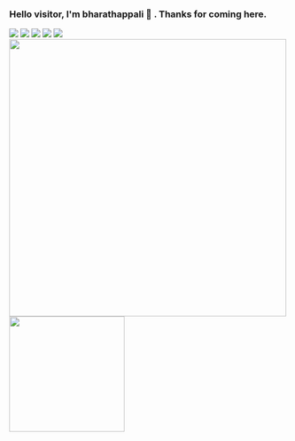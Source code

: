 ### Hello visitor, I'm bharathappali 👋 . Thanks for coming here.

<!--
**bharathappali/bharathappali** is a ✨ _special_ ✨ repository because its `README.md` (this file) appears on your GitHub profile.

Here are some ideas to get you started:

- 🔭 I’m currently working on ...
- 🌱 I’m currently learning ...
- 👯 I’m looking to collaborate on ...
- 🤔 I’m looking for help with ...
- 💬 Ask me about ...
- 📫 How to reach me: ...
- 😄 Pronouns: ...
- ⚡ Fun fact: ...
-->

<a href="https://www.linkedin.com/in/bharathappali/" target="_blank"><img src="https://img.icons8.com/color/48/000000/linkedin.png"/></a>
<a href="https://www.instagram.com/bharathappali/" target="_blank"><img src="https://img.icons8.com/fluency/48/000000/instagram-new.png"/></a>
<a href="https://twitter.com/bharathappali/" target="_blank"><img src="https://img.icons8.com/fluency/48/000000/twitter.png"/></a>
<a href="https://www.youtube.com/channel/UCmfLAifV2UgvqYFBAeb_q0g" target="_blank"><img src="https://img.icons8.com/color/48/000000/youtube--v1.png"/></a>
<a href="mailto:bharath.appali@gmail.com" target="_blank"><img src="https://img.icons8.com/fluency/48/000000/email.png"/></a>
<br>
<img src="https://github-readme-stats.vercel.app/api?username=bharathappali&show_icons=true&count_private=true" width="500" height="auto"/>
<img src="https://github-readme-stats.vercel.app/api/top-langs/?username=bharathappali&layout=compact/" width="208" height="auto"/>
